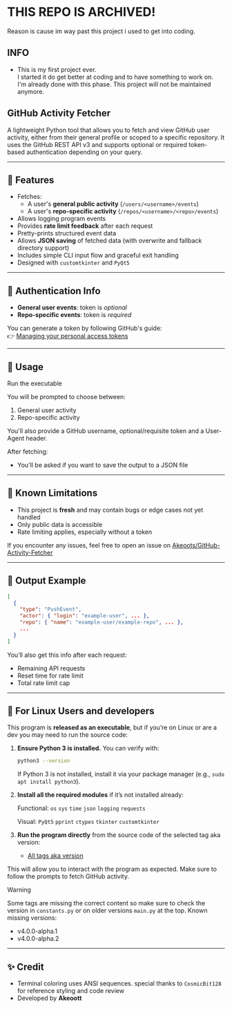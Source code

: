 # THIS REPO IS ARCHIVED!
Reason is cause im way past this project i used to get into coding.

##  INFO
* This is my first project ever.<br>
I started it do get better at coding and to have something to work on.<br>
I'm already done with this phase.<bt>
This project will not be maintained anymore.

## GitHub Activity Fetcher

A lightweight Python tool that allows you to fetch and view GitHub user activity, either from their general profile or scoped to a specific repository. It uses the GitHub REST API v3 and supports optional or required token-based authentication depending on your query.

---

## 🧠 Features

- Fetches:
  - A user's **general public activity** (`/users/<username>/events`)
  - A user's **repo-specific activity** (`/repos/<username>/<repo>/events`)
- Allows logging program events
- Provides **rate limit feedback** after each request
- Pretty-prints structured event data
- Allows **JSON saving** of fetched data (with overwrite and fallback directory support)
- Includes simple CLI input flow and graceful exit handling
- Designed with `customtkinter` and `PyQt5`

---


## 🔐 Authentication Info

- **General user events**: token is *optional*
- **Repo-specific events**: token is *required*

You can generate a token by following GitHub's guide:  
👉 [Managing your personal access tokens](https://docs.github.com/en/authentication/keeping-your-account-and-data-secure/managing-your-personal-access-tokens)

---

## 🚀 Usage

Run the executable

You will be prompted to choose between:
1. General user activity
2. Repo-specific activity

You'll also provide a GitHub username, optional/requisite token and a User-Agent header.

After fetching:
- You'll be asked if you want to save the output to a JSON file

---

## 🧪 Known Limitations

- This project is **fresh** and may contain bugs or edge cases not yet handled
- Only public data is accessible
- Rate limiting applies, especially without a token

If you encounter any issues, feel free to open an issue on [Akeoots/GitHub-Activity-Fetcher](https://github.com/Akeoots/GitHub-Activity-Fetcher/issues)

---

## 📁 Output Example

```json
[
  {
    "type": "PushEvent",
    "actor": { "login": "example-user", ... },
    "repo": { "name": "example-user/example-repo", ... },
    ...
  }
]
```

You’ll also get this info after each request:
- Remaining API requests
- Reset time for rate limit
- Total rate limit cap

---

## 🐧 For Linux Users and developers

This program is **released as an executable**, but if you’re on Linux or are a dev you may need to run the source code:

1. **Ensure Python 3 is installed.** You can verify with:
   ```bash
   python3 --version
   ```
   If Python 3 is not installed, install it via your package manager (e.g., `sudo apt install python3`).

2. **Install all the required modules** if it’s not installed already:

   Functional:
       `os`
       `sys`
       `time`
       `json`
       `logging`
       `requests`

   Visual:
       `PyQt5`
       `pprint`
       `ctypes`
       `tkinter`
       `customtkinter`

3. **Run the program directly** from the source code of the selected tag aka version:
   - [All tags aka version](https://github.com/Akeoottt/GitHub-Activity-Fetcher/tags)

This will allow you to interact with the program as expected. Make sure to follow the prompts to fetch GitHub activity.

> [!WARNING]
> Some tags are missing the correct content so make sure to check the version in `constants.py` or on older versions `main.py` at the top.
> Known missing versions:
>   * v4.0.0-alpha.1
>   * v4.0.0-alpha.2



---

## ✨ Credit

- Terminal coloring uses ANSI sequences. special thanks to `CosmicBit128` for reference styling and code review
- Developed by **Akeoott**
